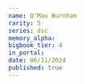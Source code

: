 ```yaml
---
name: Q'Mau Burnham
rarity: 5
series: dsc
memory_alpha:
bigbook_tier: 4
in_portal:
date: 06/11/2024
published: true
---
```




